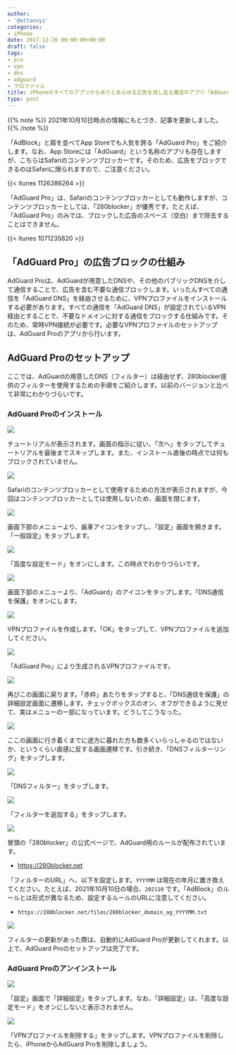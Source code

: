 ```yaml
---
author:
- '@ottanxyz'
categories:
- iPhone
date: 2017-12-26 00:00:00+00:00
draft: false
tags:
- pro
- vpn
- dns
- adguard
- プロファイル
title: iPhoneのすべてのアプリからありとあらゆる広告を消し去る魔法のアプリ「AdGuard Pro」の使用方法
type: post
---
```


{{% note %}}
2021年10月10日時点の情報にもとづき、記事を更新しました。
{{% /note %}}

「AdBlock」と肩を並べてApp Storeでも人気を誇る「AdGuard Pro」をご紹介します。なお、App Storeには「AdGuard」という名称のアプリも存在しますが、こちらはSafariのコンテンツブロッカーです。そのため、広告をブロックできるのはSafariに限られますので、ご注意ください。

{{< itunes 1126386264 >}}

「AdGuard Pro」は、Safariのコンテンツブロッカーとしても動作しますが、コンテンツブロッカーとしては、「280blocker」が優秀です。たとえば、「AdGuard Pro」のみでは、ブロックした広告のスペース（空白）まで除去することはできません。

{{< itunes 1071235820 >}}

## 「AdGuard Pro」の広告ブロックの仕組み

AdGuard Proは、AdGuardが用意したDNSや、その他のパブリックDNSを介して通信することで、広告を含む不要な通信ブロックします。いったんすべての通信を「AdGuard DNS」を経由させるために、VPNプロファイルをインストールする必要があります。すべての通信を「AdGuard DNS」が設定されているVPN経由とすることで、不要なドメインに対する通信をブロックする仕組みです。そのため、常時VPN接続が必要です。必要なVPNプロファイルのセットアップは、AdGuard Proのアプリから行います。

## AdGuard Proのセットアップ

ここでは、AdGuardの用意したDNS（フィルター）は経由せず、280blocker提供のフィルターを使用するための手順をご紹介します。以前のバージョンと比べて非常にわかりづらいです。

### AdGuard Proのインストール

![](a9f27fe15df4b642d87bf8a1b1af2d63f16530e8f91ca1d286a07c107c468d41.jpeg)

チュートリアルが表示されます。画面の指示に従い、「次へ」をタップしてチュートリアルを最後までスキップします。また、インストール直後の時点では何もブロックされていません。

![](7dcb6334f62f4708858d9845ed7bd259a24250eee697549944b5f997a20ad8f1.jpeg)

Safariのコンテンツブロッカーとして使用するための方法が表示されますが、今回はコンテンツブロッカーとしては使用しないため、画面を閉じます。

![](2a242a5f9a5df1bbaff434be173d9d2e8da6e980b3b1ddc8d21d497e4ce516bf.jpeg)

画面下部のメニューより、歯車アイコンをタップし、「設定」画面を開きます。「一般設定」をタップします。

![](bc1cb796c29c745c237b502d96daa940afa78d03c31390af443af6f273ab659f.jpeg)

「高度な設定モード」をオンにします。この時点でわかりづらいです。

![](fb364182717d3bdc1380fb5c910453127352414a7092f3c44cee98d904532f65.jpeg)

画面下部のメニューより、「AdGuard」のアイコンをタップします。「DNS通信を保護」をオンにします。

![](955bd9d2be949ba0eefd1c8f5fe3d65fa1154d6d7fb042278b8b28377c34a5ca.jpeg)

VPNプロファイルを作成します。「OK」をタップして、VPNプロファイルを追加してください。

![](650f225b527e8c03cf129250c3e68cfc9042f729f9b72bd3aa02fa63b8ac5a77.jpeg)

「AdGuard Pro」により生成されるVPNプロファイルです。

![](fb364182717d3bdc1380fb5c910453127352414a7092f3c44cee98d904532f65.jpeg)

再びこの画面に戻ります。「赤枠」あたりをタップすると、「DNS通信を保護」の詳細設定画面に遷移します。チェックボックスのオン、オフができるように見せて、実はメニューの一部になっています。どうしてこうなった。

![](821205f4c4c2f4819fb39ff044c2bd1a6686144e2929f65be93ad8cca3b8f92a.jpeg)

ここの画面に行き着くまでに途方に暮れた方も数多くいらっしゃるのではないか、というくらい直感に反する画面遷移です。引き続き、「DNSフィルターリング」をタップします。

![](b9942a7358d30929b7ef1f2e3b257cc14c6989b100af40cd9cf3bbdc0ba5ac97.jpeg)

「DNSフィルター」をタップします。

![](0f4bf74419a69ae31da37f10d6f9c6d34690ff09a211e11c8973bdb85e73655f.jpeg)

「フィルターを追加する」をタップします。

![](d1e13eec72a00813321708b2e41fa9e0a7ccbf0619fe427e68f80f46406623e4.jpeg)

冒頭の「280blocker」の公式ページで、AdGuard用のルールが配布されています。

- <https://280blocker.net>

「フィルターのURL」へ、以下を設定します。`YYYYMM` は現在の年月に置き換えてください。たとえば、2021年10月10日の場合、`202110` です。「AdBlock」のルールとは形式が異なるため、設定するルールのURLに注意してください。

- `https://280blocker.net/files/280blocker_domain_ag_YYYYMM.txt`

![](185eb8739f0bc7ce2a13dd521da4d6922f1ca1053d3149b86fd0d5c5dcf7b7f7.jpeg)

フィルターの更新があった際は、自動的にAdGuard Proが更新してくれます。以上で、AdGuard Proのセットアップは完了です。

### AdGuard Proのアンインストール

![](1467eb7e33d3fa8b849e8f3820167050d9e4bf9c525adedce8c4242290687e29.jpeg)

「設定」画面で「詳細設定」をタップします。なお、「詳細設定」は、「高度な設定モード」をオンにしないと表示されません。

![](e571d461569df6e078d757b76d5063bdce89216fa3d50784441f9cdb3cc3621a.jpeg)

「VPNプロファイルを削除する」をタップします。VPNプロファイルを削除したら、iPhoneからAdGuard Proを削除しましょう。
